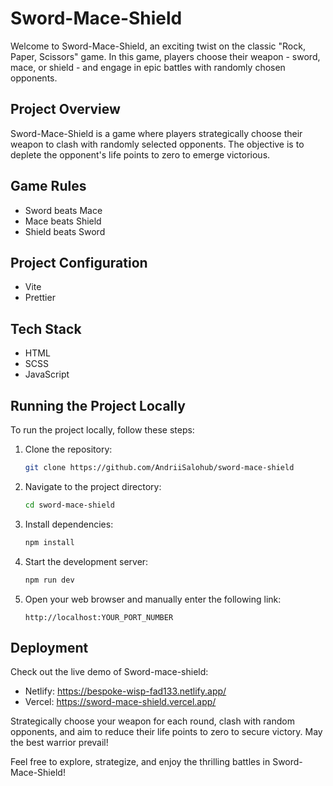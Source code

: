 # Sword-Mace-Shield

Welcome to Sword-Mace-Shield, an exciting twist on the classic "Rock, Paper, Scissors" game. In this game, players choose their weapon - sword, mace, or shield - and engage in epic battles with randomly chosen opponents.

## Project Overview

Sword-Mace-Shield is a game where players strategically choose their weapon to clash with randomly selected opponents. The objective is to deplete the opponent's life points to zero to emerge victorious.

## Game Rules

- Sword beats Mace
- Mace beats Shield
- Shield beats Sword

## Project Configuration

- Vite
- Prettier

## Tech Stack

- HTML
- SCSS
- JavaScript

## Running the Project Locally

To run the project locally, follow these steps:

1. Clone the repository:

    ```bash
    git clone https://github.com/AndriiSalohub/sword-mace-shield
    ```

2. Navigate to the project directory:

    ```bash
    cd sword-mace-shield
    ```

3. Install dependencies:

    ```bash
    npm install
    ```

4. Start the development server:

    ```bash
    npm run dev
    ```

5. Open your web browser and manually enter the following link:

    ```
    http://localhost:YOUR_PORT_NUMBER
    ```

## Deployment

Check out the live demo of Sword-mace-shield:

- Netlify: https://bespoke-wisp-fad133.netlify.app/
- Vercel: https://sword-mace-shield.vercel.app/

Strategically choose your weapon for each round, clash with random opponents, and aim to reduce their life points to zero to secure victory. May the best warrior prevail!

Feel free to explore, strategize, and enjoy the thrilling battles in Sword-Mace-Shield!
